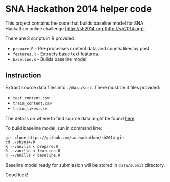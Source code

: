 # SNA Hackathon 2014 helper code

This project contains the code that builds baseline model for SNA Hackathon
online challenge [http://sh2014.org](http://sh2014.org).

There are 3 scripts in R provided:

* `prepare.R` - Pre-processes content data and counts likes by post.
* `features.R` - Extracts basic text features.
* `baseline.R` - Builds baseline model.

## Instruction

Extract source data files into `./data/src/`. There must be 3 files provided:

* `test_content.csv`
* `train_content.csv`
* `train_likes.csv`

The details on where to find source data might be found [here](http://sh2014.org/task/)

To build baseline model, run in command line:

    git clone https://github.com/snahackathon/sh2014.git
    cd ./sh2014/R
    R --vanilla < prepare.R
    R --vanilla < features.R
    R --vanilla < baseline.R

Baseline model ready for submission will be stored in `data/submit` directory.

Good luck!
